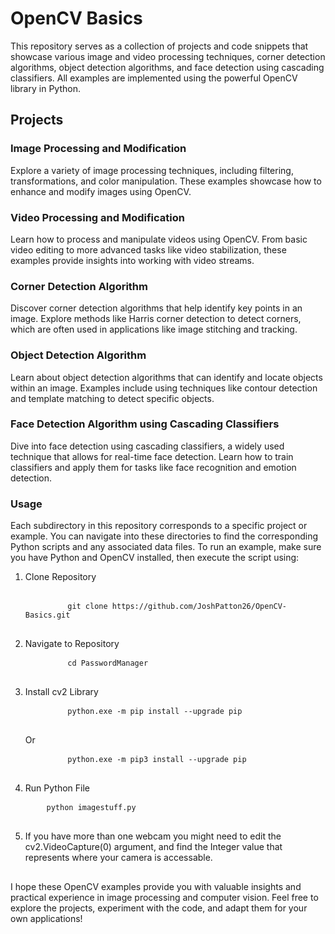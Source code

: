# OpenCV Basics
This repository serves as a collection of projects and code snippets that showcase various image and video processing techniques, corner detection algorithms, object detection algorithms, and face detection using cascading classifiers. All examples are implemented using the powerful OpenCV library in Python.



<h2> <b> Projects </b> </h2>
<h3><b>Image Processing and Modification</b></h3>
Explore a variety of image processing techniques, including filtering, transformations, and color manipulation. These examples showcase how to enhance and modify images using OpenCV.

<h3><b> Video Processing and Modification </b></h3>
Learn how to process and manipulate videos using OpenCV. From basic video editing to more advanced tasks like video stabilization, these examples provide insights into working with video streams.

<h3><b> Corner Detection Algorithm </b></h3>
Discover corner detection algorithms that help identify key points in an image. Explore methods like Harris corner detection to detect corners, which are often used in applications like image stitching and tracking.

<h3><b> Object Detection Algorithm </b></h3>
Learn about object detection algorithms that can identify and locate objects within an image. Examples include using techniques like contour detection and template matching to detect specific objects.

<h3><b> Face Detection Algorithm using Cascading Classifiers </b></h3>
Dive into face detection using cascading classifiers, a widely used technique that allows for real-time face detection. Learn how to train classifiers and apply them for tasks like face recognition and emotion detection.

<h3><b> Usage </b></h3>
Each subdirectory in this repository corresponds to a specific project or example. You can navigate into these directories to find the corresponding Python scripts and any associated data files. To run an example, make sure you have Python and OpenCV installed, then execute the script using:

<ol>
    <li> Clone Repository </li>
    <pre> 
        <code>git clone https://github.com/JoshPatton26/OpenCV-Basics.git</code>
    </pre>
    <li> Navigate to Repository </li>
    <pre>
        <code>cd PasswordManager</code>
    </pre>
    <li> Install cv2 Library </li>
    <pre>
        <code>python.exe -m pip install --upgrade pip</code>
    </pre>
    Or
    <pre>
        <code>python.exe -m pip3 install --upgrade pip</code>
    </pre>
    <li> Run Python File </li>
    <pre>
    <code>python imagestuff.py</code>
    </pre>
    <li> If you have more than one webcam you might need to edit the cv2.VideoCapture(0) argument, and find the Integer value that represents where your camera is accessable. </li>
</ol>
<h2> </h2>
<p>I hope these OpenCV examples provide you with valuable insights and practical experience in image processing and computer vision. Feel free to explore the projects, experiment with the code, and adapt them for your own applications!</p>